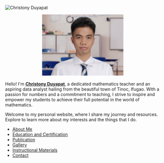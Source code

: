 ![Christony Duyapat](https://github.com/duyapat-christony/duyapat-christony.github.io/assets/148646726/49428526-c768-4385-9fed-c021b6f82f42)  
<p align="center">
  <a href="https://duyapat-christony.github.io">
    <img src="img/profile2.svg" alt="Christony Duyapat" style="height: 200px; max-width: 100%;">
  </a>
  <br>
</p>


  Hello! I'm **[Christony Duyapat](https://duyapat-christony.github.io)**, a dedicated mathematics teacher and an aspiring data analyst hailing from the beautiful town of Tinoc, Ifugao. 
  With a passion for numbers and a commitment to teaching, I strive to inspire and empower my students to achieve their full potential in the world of mathematics.
  
  Welcome to my personal website, where I share my journey and resources. Explore to learn more about my interests and the things that I do.

* [About Me](https://duyapat-christony.github.io/#about)
* [Education and Certification](https://duyapat-christony.github.io/#education)
* [Publication](https://duyapat-christony.github.io/#publication)
* [Gallery](https://duyapat-christony.github.io/#gallery)
* [Instructional Materials](https://duyapat-christony.github.io/#instruction)
* [Contact](https://duyapat-christony.github.io/#contact)


